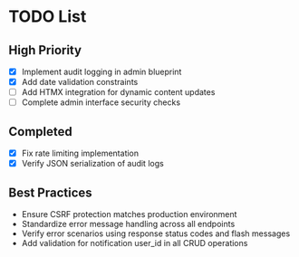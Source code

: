 # TODO List
## High Priority
- [x] Implement audit logging in admin blueprint
- [x] Add date validation constraints
- [ ] Add HTMX integration for dynamic content updates
- [ ] Complete admin interface security checks

## Completed
- [x] Fix rate limiting implementation
- [x] Verify JSON serialization of audit logs

## Best Practices
- Ensure CSRF protection matches production environment
- Standardize error message handling across all endpoints
- Verify error scenarios using response status codes and flash messages
- Add validation for notification user_id in all CRUD operations

